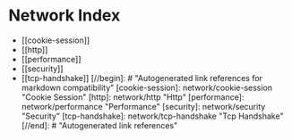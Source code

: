 # Network Index

- [[cookie-session]]
- [[http]]
- [[performance]]
- [[security]]
- [[tcp-handshake]]
[//begin]: # "Autogenerated link references for markdown compatibility"
[cookie-session]: network/cookie-session "Cookie Session"
[http]: network/http "Http"
[performance]: network/performance "Performance"
[security]: network/security "Security"
[tcp-handshake]: network/tcp-handshake "Tcp Handshake"
[//end]: # "Autogenerated link references"